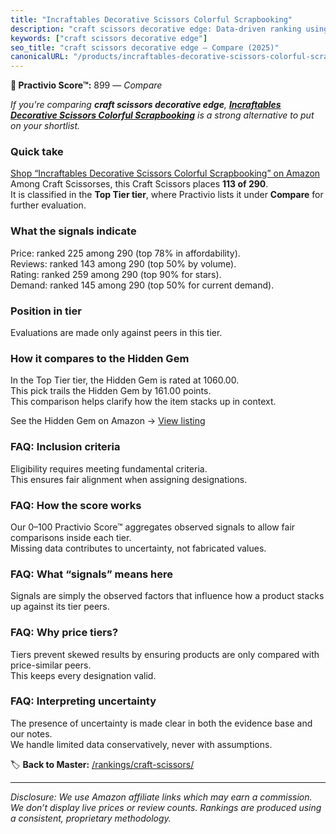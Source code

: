 ```yaml
---
title: "Incraftables Decorative Scissors Colorful Scrapbooking"
description: "craft scissors decorative edge: Data-driven ranking using the Practivio Score™. Positioned by quality, value, demand, findability, momentum."
keywords: ["craft scissors decorative edge"]
seo_title: "craft scissors decorative edge — Compare (2025)"
canonicalURL: "/products/incraftables-decorative-scissors-colorful-scrapbooking-B096T1TYL7/"
---
```


**🛒 Practivio Score™:** 899 — _Compare_


*If you're comparing **craft scissors decorative edge**, **[Incraftables Decorative Scissors Colorful Scrapbooking](https://www.amazon.com/dp/B096T1TYL7?tag=practivio-20)** is a strong alternative to put on your shortlist.*
### Quick take
[Shop “Incraftables Decorative Scissors Colorful Scrapbooking” on Amazon](https://www.amazon.com/dp/B096T1TYL7?tag=practivio-20)
Among Craft Scissorses, this Craft Scissors places **113 of 290**.  
It is classified in the **Top Tier tier**, where Practivio lists it under **Compare** for further evaluation.

### What the signals indicate
Price: ranked 225 among 290 (top 78% in affordability).  
Reviews: ranked 143 among 290 (top 50% by volume).  
Rating: ranked 259 among 290 (top 90% for stars).  
Demand: ranked 145 among 290 (top 50% for current demand).

### Position in tier
Evaluations are made only against peers in this tier.

### How it compares to the Hidden Gem
In the Top Tier tier, the Hidden Gem is rated at 1060.00.  
This pick trails the Hidden Gem by 161.00 points.  
This comparison helps clarify how the item stacks up in context.  

See the Hidden Gem on Amazon → [View listing](https://www.amazon.com/dp/B01BRGU8R0?tag=practivio-20)

### FAQ: Inclusion criteria
Eligibility requires meeting fundamental criteria.  
This ensures fair alignment when assigning designations.

### FAQ: How the score works
Our 0–100 Practivio Score™ aggregates observed signals to allow fair comparisons inside each tier.  
Missing data contributes to uncertainty, not fabricated values.

### FAQ: What “signals” means here
Signals are simply the observed factors that influence how a product stacks up against its tier peers.

### FAQ: Why price tiers?
Tiers prevent skewed results by ensuring products are only compared with price-similar peers.  
This keeps every designation valid.

### FAQ: Interpreting uncertainty
The presence of uncertainty is made clear in both the evidence base and our notes.  
We handle limited data conservatively, never with assumptions.

<!-- Missing template for Compare/CompareWithinPriceClass -->


🏷️ **Back to Master:** [/rankings/craft-scissors/](/rankings/craft-scissors/)

---
_Disclosure: We use Amazon affiliate links which may earn a commission. We don’t display live prices or review counts. Rankings are produced using a consistent, proprietary methodology._
